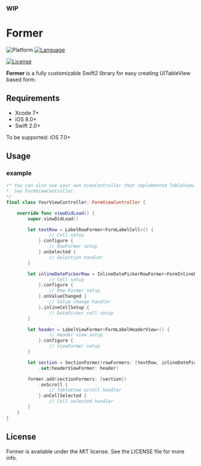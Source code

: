 ### WIP
# Former
![Platform](http://img.shields.io/badge/platform-iOS-blue.svg?style=flat) [![Language](https://img.shields.io/badge/swift2-compatible-4BC51D.svg?style=flat)](https://developer.apple.com/swift)
<!-- [![CocoaPods Shield](https://img.shields.io/cocoapods/v/FloatingActionSheetController.svg)](https://cocoapods.org/pods/Former) -->
<!-- [![Carthage compatible](https://img.shields.io/badge/Carthage-compatible-4BC51D.svg?style=flat)](https://github.com/Carthage/Carthage) -->
[![License](http://img.shields.io/badge/license-MIT-green.svg?style=flat)](https://raw.githubusercontent.com/ra1028/Former/master/LICENSE)

__Former__ is a fully customizable Swift2 library for easy creating UITableView based form.

## Requirements  
- Xcode 7+
- iOS 8.0+  
- Swift 2.0+

To be supported: iOS 7.0+

## Usage

### example
```swift
/* You can also use your own ViewController that implemented TableView.
*  See FormViewController.
*/
final class YourViewController: FormViewController {

    override func viewDidLoad() {
        super.viewDidLoad()

        let textRow = LabelRowFormer<FormLabelCell>() {
                // Cell setup
            }.configure {
                // RowFormer setup
            }.onSelected {
                // Selection handler
        }

        let inlineDatePickerRow = InlineDatePickerRowFormer<FormInlineDatePickerCell>() {
                // Cell setup
            }.configure {
                // Row Former setup
            }.onValueChanged {
                // Value change handler
            }.inlineCellSetup {
                // DatePicker cell setup
        }

        let header = LabelViewFormer<FormLabelHeaderView>() {
                // Header view setup
            }.configure {
                // ViewFormer setup
        }

        let section = SectionFormer(rowFormers: [textRow, inlineDatePickerRow])
            .set(headerViewFormer: header)

        former.add(sectionFormers: [section])
            .onScroll {
                // TableView scroll handler
            }.onCellSelected {
                // Cell selected handler
        }
    }
}
```

## License
Former is available under the MIT license. See the LICENSE file for more info.
